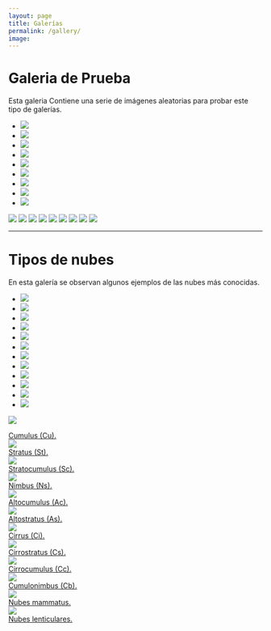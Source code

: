 ```yaml
---
layout: page
title: Galerías
permalink: /gallery/
image: 
---
```


# Galeria de Prueba

Esta galeria Contiene una serie de imágenes aleatorias para probar este tipo de galerías.

<div class="top0">
    <ul>
        <li><a href="#img_3"><img src="dscn0205c.jpg"></a></li>
        <li><a href="#img_4"><img src="iceberg.jpg"></a></li>
        <li><a href="#img_5"><img src="27ac-5.png"></a></li>
        <li><a href="#img_6"><img src="CimaNorte_TiposDeNubes.jpg"></a></li>
        <li><a href="#img_7"><img src="Biggest_hailstone.jpg"></a></li>
        <li><a href="#img_8"><img src="dscn0059-copie.jpg"></a></li>
        <li><a href="#img_9"><img src="20200813_174038.jpg"></a></li>
        <li><a href="#img_10"><img src="Mapa_distro.png"></a></li>
        <li><a href="#img_11"><img src="dumont_d_urville_base-03-lg.jpg"></a></li>
    </ul> 

  <a href="#_3" class="lightbox trans" id="img_3"><img src="dscn0205c.jpg"></a>
  <a href="#_4" class="lightbox trans" id="img_4"><img src="iceberg.jpg"></a>
  <a href="#_5" class="lightbox trans" id="img_5"><img src="27ac-5.png"></a>
  <a href="#_6" class="lightbox trans" id="img_6"><img src="CimaNorte_TiposDeNubes.jpg"></a>
  <a href="#_7" class="lightbox trans" id="img_7"><img src="Biggest_hailstone.jpg"></a>
  <a href="#_8" class="lightbox trans" id="img_8"><img src="dscn0059-copie.jpg"></a>
  <a href="#_9" class="lightbox trans" id="img_9"><img src="20200813_174038.jpg"></a>
  <a href="#_10" class="lightbox trans" id="img_10"><img src="Mapa_distro.png"></a>
  <a href="#_11" class="lightbox trans" id="img_11"><img src="dumont_d_urville_base-03-lg.jpg"></a>
</div>

*** 

# Tipos de nubes

En esta galería se observan algunos ejemplos de las nubes más conocidas.

<div class="top0">
    <ul>
        <li><a href="#img_b1"><img src="Nubes/Cu.jpg"></a></li>
        <li><a href="#img_b2"><img src="Nubes/St.jpg"></a></li>
        <li><a href="#img_b3"><img src="Nubes/Sc.jpg"></a></li>
        <li><a href="#img_b4"><img src="Nubes/Ns-metoffice-UK.jpg"></a></li>
        <li><a href="#img_b5"><img src="Nubes/Ac.jpg"></a></li>
        <li><a href="#img_b6"><img src="Nubes/As.jpg"></a></li>
        <li><a href="#img_b7"><img src="Nubes/Ci-metoffice-UK.jpg"></a></li>
        <li><a href="#img_b8"><img src="Nubes/Cs-MeteoFrance.jpg"></a></li>
        <li><a href="#img_b9"><img src="Nubes/Cc-MeteoFrance.jpg"></a></li>
        <li><a href="#img_b10"><img src="Nubes/Cb.jpg"></a></li>
        <li><a href="#img_b11"><img src="Nubes/mammatus-meteoffice-UK.jpg"></a></li>
        <li><a href="#img_b12"><img src="Nubes/Lenticular_clouds.jpg"></a></li>
    </ul>

  <a href="#_b1" class="lightbox trans" id="img_b1"><img src="Nubes/Cu.jpg"><div class="top-left">Cumulus (Cu).</div></a>
  <a href="#_b2" class="lightbox trans" id="img_b2"><img src="Nubes/St.jpg"><div class="top-left">Stratus (St).</div></a>
  <a href="#_b3" class="lightbox trans" id="img_b3"><img src="Nubes/Sc.jpg"><div class="top-left">Stratocumulus (Sc).</div></a>
  <a href="#_b4" class="lightbox trans" id="img_b4"><img src="Nubes/Ns-metoffice-UK.jpg"><div class="top-left">Nimbus (Ns).</div></a>
  <a href="#_b5" class="lightbox trans" id="img_b5"><img src="Nubes/Ac.jpg"><div class="top-left">Altocumulus (Ac).</div></a>
  <a href="#_b6" class="lightbox trans" id="img_b6"><img src="Nubes/As.jpg"><div class="top-left">Altostratus (As).</div></a>
  <a href="#_b7" class="lightbox trans" id="img_b7"><img src="Nubes/Ci-metoffice-UK.jpg"><div class="top-left">Cirrus (Ci).</div></a>
  <a href="#_b8" class="lightbox trans" id="img_b8"><img src="Nubes/Cs-MeteoFrance.jpg"><div class="top-left">Cirrostratus (Cs).</div></a>
  <a href="#_b9" class="lightbox trans" id="img_b9"><img src="Nubes/Cc-MeteoFrance.jpg"><div class="top-left">Cirrocumulus (Cc).</div></a>
  <a href="#_b10" class="lightbox trans" id="img_b10"><img src="Nubes/Cb.jpg"><div class="top-left">Cumulonimbus (Cb).</div></a>
  <a href="#_b11" class="lightbox trans" id="img_b11"><img src="Nubes/mammatus-meteoffice-UK.jpg"><div class="top-left">Nubes mammatus.</div></a>
  <a href="#_b12" class="lightbox trans" id="img_b12"><img src="Nubes/Lenticular_clouds.jpg"><div class="top-left">Nubes lenticulares.</div></a>
</div>

